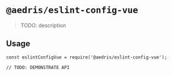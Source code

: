 # `@aedris/eslint-config-vue`

> TODO: description

## Usage

```
const eslintConfigVue = require('@aedris/eslint-config-vue');

// TODO: DEMONSTRATE API
```
